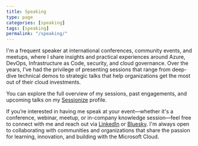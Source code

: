 ```yaml
---
title: Speaking
type: page
categories: [speaking]
tags: [speaking]
permalink: "/speaking/"
---
```


I'm a frequent speaker at international conferences, community events, and meetups, where I share insights and practical experiences around Azure, DevOps, Infrastructure as Code, security, and cloud governance. Over the years, I’ve had the privilege of presenting sessions that range from deep-dive technical demos to strategic talks that help organizations get the most out of their cloud investments.

You can explore the full overview of my sessions, past engagements, and upcoming talks on my [Sessionize](https://sessionize.com/maikvandergaag/) profile.

If you’re interested in having me speak at your event—whether it's a conference, webinar, meetup, or in-company knowledge session—feel free to connect with me and reach out via [LinkedIn](https://www.linkedin.com/in/maikvandergaag/) or [Bluesky](https://bsky.app/profile/maikvandergaag.online). I'm always open to collaborating with communities and organizations that share the passion for learning, innovation, and building with the Microsoft Cloud.
